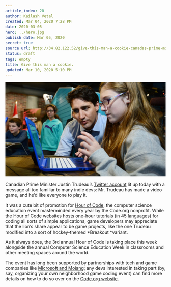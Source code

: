 ```yaml
---
article_index: 20
author: Kailash Vetal
created: Mar 04, 2020 7:28 PM
date: 2020-03-05
hero: ../hero.jpg
publish date: Mar 05, 2020
secret: true
source url: http://34.82.122.52/give-this-man-a-cookie-canadas-prime-minister-made-his-own-game-to-promote-tech-education/
status: draft
tags: empty
title: Give this man a cookie.
updated: Mar 10, 2020 5:10 PM
---
```

![20/justin-treadu_kdwzzv.jpg](20/justin-treadu_kdwzzv.jpg)

Canadian Prime Minister Justin Trudeau’s [Twitter account](https://twitter.com/JustinTrudeau/status/805896606541369344) lit up today with a message all too familiar to many indie devs: Mr. Trudeau has made a video game, and he’d like everyone to play it.

It was a cute bit of promotion for [Hour of Code](https://hourofcode.com/us), the computer science education event masterminded every year by the Code.org nonprofit. While the Hour of Code websites hosts one-hour tutorials (in 45 languages) for coding all sorts of simple applications, game developers may appreciate that the lion’s share appear to be game projects, like the one Trudeau modified into a sort of hockey-themed *Breakout *variant.

As it always does, the 3rd annual Hour of Code is taking place this week alongside the annual Computer Science Education Week in classrooms and other meeting spaces around the world.

The event has long been supported by partnerships with tech and game companies like [Microsoft and Mojang](http://www.gamasutra.com/view/news/259470/Microsoft_and_Codeorg_teaching_kids_to_code_with_Minecraft.php); any devs interested in taking part (by, say, organizing your own neighborhood game coding event) can find more details on how to do so over on the [Code.org website](https://hourofcode.com/us).
